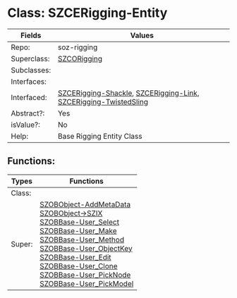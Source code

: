 
# Class:	SZCERigging-Entity

| Fields | Values |
| --------- | --------- |
| Repo: | soz-rigging |
| Superclass: | [SZCORigging](SZCORigging.html) |
| Subclasses: |  |
| Interfaces: |  |
| Interfaced: | [SZCERigging-Shackle](SZCERigging-Shackle.html), [SZCERigging-Link](SZCERigging-Link.html), [SZCERigging-TwistedSling](SZCERigging-TwistedSling.html) |
| Abstract?: | Yes |
| isValue?: | No |
| Help: | Base Rigging Entity Class |


## Functions:

| Types | Functions |
| --------- | --------- |
| Class: |  |
| Super: | [SZOBObject-AddMetaData](SZOBObject.html) <br> [SZOBObject->SZIX](SZOBObject.html) <br> [SZOBBase-User_Select](SZOBBase.html) <br> [SZOBBase-User_Make](SZOBBase.html) <br> [SZOBBase-User_Method](SZOBBase.html) <br> [SZOBBase-User_ObjectKey](SZOBBase.html) <br> [SZOBBase-User_Edit](SZOBBase.html) <br> [SZOBBase-User_Clone](SZOBBase.html) <br> [SZOBBase-User_PickNode](SZOBBase.html) <br> [SZOBBase-User_PickModel](SZOBBase.html) |


